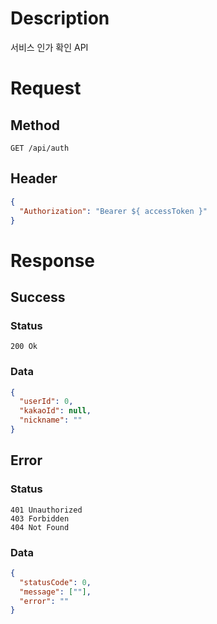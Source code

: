 # Description

서비스 인가 확인 API

# Request

## Method

```
GET /api/auth
```

## Header

```json
{
  "Authorization": "Bearer ${ accessToken }"
}
```

# Response

## Success

### Status

```
200 Ok
```

### Data

```json
{
  "userId": 0,
  "kakaoId": null,
  "nickname": ""
}
```

## Error

### Status

```
401 Unauthorized
403 Forbidden
404 Not Found
```

### Data

```json
{
  "statusCode": 0,
  "message": [""],
  "error": ""
}
```
